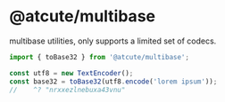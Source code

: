 # @atcute/multibase

multibase utilities, only supports a limited set of codecs.

```ts
import { toBase32 } from '@atcute/multibase';

const utf8 = new TextEncoder();
const base32 = toBase32(utf8.encode('lorem ipsum'));
//    ^? "nrxxezlnebuxa43vnu"
```
